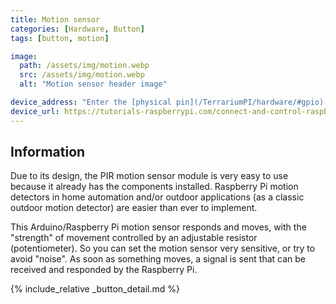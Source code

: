 ```yaml
---
title: Motion sensor
categories: [Hardware, Button]
tags: [button, motion]

image:
  path: /assets/img/motion.webp
  src: /assets/img/motion.webp
  alt: "Motion sensor header image"

device_address: "Enter the [physical pin](/TerrariumPI/hardware/#gpio) number where the data is connected<br />Ex: `27`"
device_url: https://tutorials-raspberrypi.com/connect-and-control-raspberry-pi-motion-detector-pir/
---
```


## Information
Due to its design, the PIR motion sensor module is very easy to use because it already has the components installed. Raspberry Pi motion detectors in home automation and/or outdoor applications (as a classic outdoor motion detector) are easier than ever to implement.

This Arduino/Raspberry Pi motion sensor responds and moves, with the "strength" of movement controlled by an adjustable resistor (potentiometer). So you can set the motion sensor very sensitive, or try to avoid "noise". As soon as something moves, a signal is sent that can be received and responded by the Raspberry Pi.

{% include_relative _button_detail.md %}